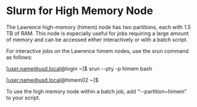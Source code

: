 # Slurm for High Memory Node

The Lawrence high-memory \(himem\) node has two partitions, each with 1.5 TB of RAM. This node is especially useful for jobs requiring a large amount of memory and can be accessed either interactively or with a batch script.

For interactive jobs on the Lawrence himem nodes, use the srun command as follows:

\[user.name@usd.local@login ~\]$ srun --pty -p himem bash

\[user.name@usd.local@himem02 ~\]$ 

To use the high memory node within a batch job, add “--partition=himem” to your script.

